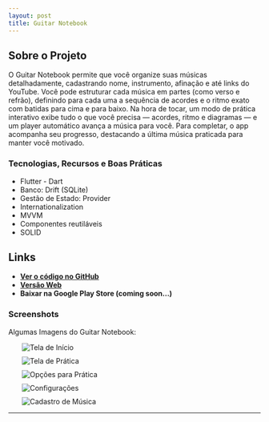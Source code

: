 ```yaml
---
layout: post
title: Guitar Notebook
---
```


## Sobre o Projeto

O Guitar Notebook permite que você organize suas músicas detalhadamente, cadastrando nome, instrumento, afinação e até links do YouTube. Você pode estruturar cada música em partes (como verso e refrão), definindo para cada uma a sequência de acordes e o ritmo exato com batidas para cima e para baixo.
Na hora de tocar, um modo de prática interativo exibe tudo o que você precisa — acordes, ritmo e diagramas — e um player automático avança a música para você. Para completar, o app acompanha seu progresso, destacando a última música praticada para manter você motivado.

### Tecnologias, Recursos e Boas Práticas
* Flutter - Dart
* Banco: Drift (SQLite)
* Gestão de Estado: Provider
* Internationalization
* MVVM
* Componentes reutiláveis
* SOLID

## Links

* **[Ver o código no GitHub](https://github.com/vinicalgaro/Guitar-Notebook)**
* **[Versão Web](https://vinicalgaro.github.io/Guitar-Notebook/)**
* **Baixar na Google Play Store (coming soon...)**

### Screenshots

Algumas Imagens do Guitar Notebook:

<img src="{{ '/assets/images/app/ss_inicial.png' | relative_url }}" alt="Tela de Início" style="max-width: 450px; display: block; margin: 10px auto;">
<img src="{{ '/assets/images/app/ss_playsong.png' | relative_url }}" alt="Tela de Prática" style="max-width: 450px; display: block; margin: 10px auto;">
<img src="{{ '/assets/images/app/ss_opcoes.png' | relative_url }}" alt="Opções para Prática" style="max-width: 450px; display: block; margin: 10px auto;">
<img src="{{ '/assets/images/app/ss_settings.png' | relative_url }}" alt="Configurações" style="max-width: 450px; display: block; margin: 10px auto;">
<img src="{{ '/assets/images/app/ss_cadastro_musica_p2.png' | relative_url }}" alt="Cadastro de Música" style="max-width: 450px; display: block; margin: 10px auto;">

---
